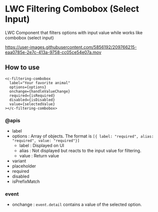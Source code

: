 # LWC Filtering Combobox (Select Input)

LWC Component that filters options with input value while works like combobox (select input)

https://user-images.githubusercontent.com/5856192/209766215-eaa0785e-2e7c-413a-9758-cc05ce54e07a.mov

## How to use


```
<c-filtering-combobox
  label="Your favorite animal"
  options={options}
  onchange={handleValueChange}
  required={isRequired}
  disabled={isDisabled}
  value={selectedValue}
></c-filtering-combobox>
```

### @apis
- label
- options : Array of objects. The format is `[{ label: "required", alias: "required", value: "required"}]`
  - label : Displayed on UI
  - alias : Not displayed but reacts to the input value for filtering.
  - value : Return value
- variant
- placeholder
- required
- disabled
- isPrefixMatch

### event
- onchange : `event.detail` contains a value of the selected option.
